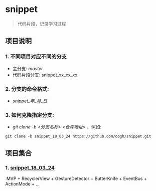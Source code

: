 # snippet

> 代码片段，记录学习过程



## 项目说明

### 1. 不同项目对应不同的分支

- 主分支:  *master*
- 代码片段分支: snippet_xx_xx_xx

### 2. 分支的命令格式: 

- *snippet\_年\_月\_日*

### 3. 如何克隆指定分支: 

- *git clone -b <分支名称> <仓库地址>* ，例如: 

```shell
git clone -b snippet_18_03_24 https://github.com/oogh/snippet.git
```



## 项目集合

### 1. [snippet_18_03_24](https://github.com/oogh/snippet/tree/snippet_18_03_24)

​	MVP + RecyclerView + GestureDetector + ButterKnife + EventBus + ActionMode + ...